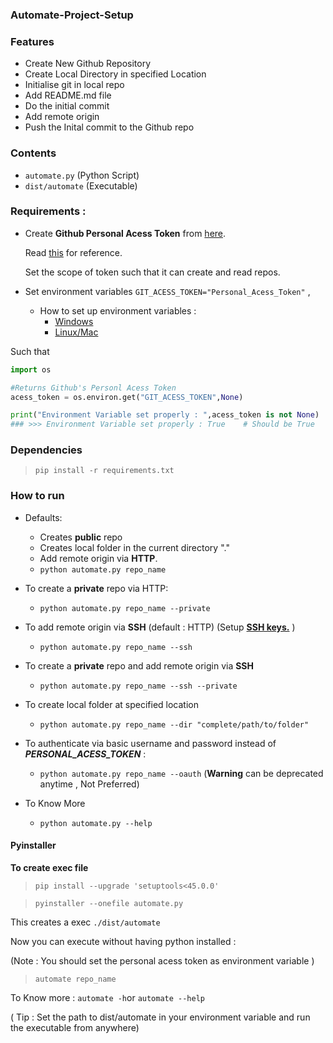 ### Automate-Project-Setup


### Features

- Create New Github Repository
- Create Local Directory in specified Location
- Initialise git in local repo
- Add README.md file
- Do the initial commit
- Add remote origin 
- Push the Inital commit to the Github repo

### Contents 
- `automate.py` (Python Script)
- `dist/automate` (Executable)

### Requirements :

- Create **Github Personal Acess Token** from [here](https://github.com/settings/tokens).

    Read [this](https://help.github.com/en/github/authenticating-to-github/creating-a-personal-access-token-for-the-command-line) for reference.

    Set the scope of token such that it can create and read repos.
- Set environment variables `GIT_ACESS_TOKEN="Personal_Acess_Token"` , 

    - How to set up environment variables :
        - [Windows](https://www.youtube.com/watch?v=IolxqkL7cD8) 
        -   [Linux/Mac](https://www.youtube.com/watch?v=5iWhQWVXosU)


Such that 
```python
import os

#Returns Github's Personl Acess Token
acess_token = os.environ.get("GIT_ACESS_TOKEN",None) 

print("Environment Variable set properly : ",acess_token is not None)
### >>> Environment Variable set properly : True    # Should be True
```

### Dependencies
> `pip install -r requirements.txt`

### How to run
- Defaults:
    - Creates **public** repo
    - Creates local folder in the current directory "."
    - Add remote origin via **HTTP**.
    - `python automate.py repo_name`
    
- To create a **private** repo via HTTP:
    - `python automate.py repo_name --private`
- To add remote origin via **SSH** (default : HTTP) (Setup [**SSH keys.**](https://help.github.com/en/enterprise/2.15/user/articles/adding-a-new-ssh-key-to-your-github-account) )
    - `python automate.py repo_name --ssh`
- To create a **private** repo and add remote origin via **SSH** 
    - `python automate.py repo_name --ssh --private`
- To create local folder at specified location
    - `python automate.py repo_name --dir "complete/path/to/folder"`
- To authenticate via basic username and password instead of __*PERSONAL_ACESS_TOKEN*__ :
    - `python automate.py repo_name --oauth` (**Warning** can be deprecated anytime , Not Preferred)
- To Know More
    - `python automate.py --help`
    
    
#### Pyinstaller

**To create exec file** 

> `pip install --upgrade 'setuptools<45.0.0'`

> `pyinstaller --onefile automate.py`

This creates a exec `./dist/automate`

Now you can execute without having python installed :

(Note : You should set the personal acess token as environment variable )

> `automate repo_name`

To Know more : `automate -h`or `automate --help`

( Tip : Set the path to dist/automate in your environment variable and run the executable from anywhere)



